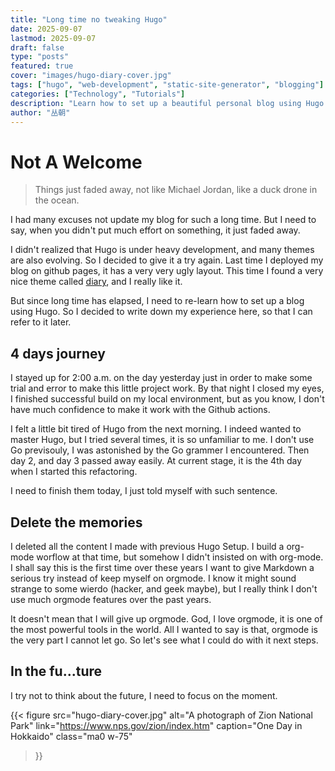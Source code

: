 ```yaml
---
title: "Long time no tweaking Hugo"
date: 2025-09-07
lastmod: 2025-09-07
draft: false
type: "posts"
featured: true
cover: "images/hugo-diary-cover.jpg"
tags: ["hugo", "web-development", "static-site-generator", "blogging"]
categories: ["Technology", "Tutorials"]
description: "Learn how to set up a beautiful personal blog using Hugo and the diary theme"
author: "丛朝"
---
```


# Not A Welcome

> Things just faded away, not like Michael Jordan, like a duck drone in the ocean.

I had many excuses not update my blog for such a long time. But I need to say, when you didn't put much effort on something, it just faded away.

I didn't realized that Hugo is under heavy development, and many themes are also evolving. So I decided to give it a try again. Last time I deployed my blog on github pages, it has a very very ugly layout. This time I found a very nice theme called [diary](https://themes.gohugo.io/themes/hugo-theme-diary/), and I really like it.

But since long time has elapsed, I need to re-learn how to set up a blog using Hugo. So I decided to write down my experience here, so that I can refer to it later.

## 4 days journey

I stayed up for 2:00 a.m. on the day yesterday just in order to make some trial and error to make this little project work. By that night I closed my eyes, I finished successful build on my local environment, but as you know, I don't have much confidence to make it work with the Github actions. 

I felt a little bit tired of Hugo from the next morning. I indeed wanted to master Hugo, but I tried several times, it is so unfamiliar to me. I don't use Go previsouly, I was astonished by the Go grammer I encountered. Then day 2, and day 3 passed away easily. At current stage, it is the 4th day when I started this refactoring. 

I need to finish them today, I just told myself with such sentence. 

## Delete the memories

I deleted all the content I made with previous Hugo Setup. I build a org-mode worflow at that time, but somehow I didn't insisted on with org-mode. I shall say this is the first time over these years I want to give Markdown a serious try instead of keep myself on orgmode. I know it might sound strange to some wierdo (hacker, and geek maybe), but I really think I don't use much orgmode features over the past years. 

It doesn't mean that I will give up orgmode. God, I love orgmode, it is one of the most powerful tools in the world. All I wanted to say is that, orgmode is the very part I cannot let go. So let's see what I could do with it next steps. 

## In the fu...ture

I try not to think about the future, I need to focus on the moment. 

{{< figure
  src="hugo-diary-cover.jpg"
  alt="A photograph of Zion National Park"
  link="https://www.nps.gov/zion/index.htm"
  caption="One Day in Hokkaido"
  class="ma0 w-75"
>}}



<!-- Rest of your blog content -->
